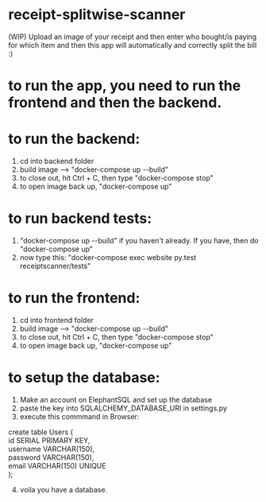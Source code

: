 # receipt-splitwise-scanner
(WIP) Upload an image of your receipt and then enter who bought/is paying for which item and then this app will automatically and correctly split the bill :) 

# to run the app, you need to run the frontend and then the backend.
# to run the backend: 
1. cd into backend folder
2. build image --> "docker-compose up --build"
3. to close out, hit Ctrl + C, then type "docker-compose stop" 
4. to open image back up, "docker-compose up"

# to run backend tests:
1. "docker-compose up --build" if you haven't already. If you have, then do "docker-compose up"
2. now type this: "docker-compose exec website py.test receiptscanner/tests"

# to run the frontend: 
1. cd into frontend folder
2. build image --> "docker-compose up --build"
3. to close out, hit Ctrl + C, then type "docker-compose stop" 
4. to open image back up, "docker-compose up"


# to setup the database:
1. Make an account on ElephantSQL and set up the database 
2. paste the key into SQLALCHEMY_DATABASE_URI in settings.py
3. execute this commmand in Browser: 

create table Users (                                                 
    id SERIAL PRIMARY KEY,                                                          
    username VARCHAR(150),                                                        
    password VARCHAR(150),                                                          
    email VARCHAR(150) UNIQUE                                                       
);

4. voila you have a database.